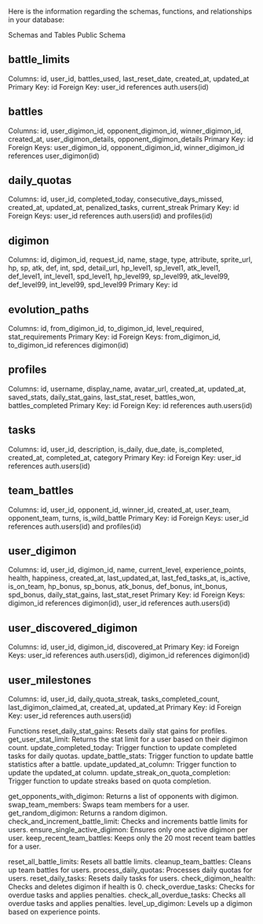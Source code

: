 Here is the information regarding the schemas, functions, and relationships in your database:

Schemas and Tables
Public Schema

## battle_limits

Columns: id, user_id, battles_used, last_reset_date, created_at, updated_at
Primary Key: id
Foreign Key: user_id references auth.users(id)

## battles

Columns: id, user_digimon_id, opponent_digimon_id, winner_digimon_id, created_at, user_digimon_details, opponent_digimon_details
Primary Key: id
Foreign Keys: user_digimon_id, opponent_digimon_id, winner_digimon_id references user_digimon(id)

## daily_quotas

Columns: id, user_id, completed_today, consecutive_days_missed, created_at, updated_at, penalized_tasks, current_streak
Primary Key: id
Foreign Keys: user_id references auth.users(id) and profiles(id)

## digimon

Columns: id, digimon_id, request_id, name, stage, type, attribute, sprite_url, hp, sp, atk, def, int, spd, detail_url, hp_level1, sp_level1, atk_level1, def_level1, int_level1, spd_level1, hp_level99, sp_level99, atk_level99, def_level99, int_level99, spd_level99
Primary Key: id

## evolution_paths

Columns: id, from_digimon_id, to_digimon_id, level_required, stat_requirements
Primary Key: id
Foreign Keys: from_digimon_id, to_digimon_id references digimon(id)

## profiles

Columns: id, username, display_name, avatar_url, created_at, updated_at, saved_stats, daily_stat_gains, last_stat_reset, battles_won, battles_completed
Primary Key: id
Foreign Key: id references auth.users(id)

## tasks

Columns: id, user_id, description, is_daily, due_date, is_completed, created_at, completed_at, category
Primary Key: id
Foreign Key: user_id references auth.users(id)

## team_battles

Columns: id, user_id, opponent_id, winner_id, created_at, user_team, opponent_team, turns, is_wild_battle
Primary Key: id
Foreign Keys: user_id references auth.users(id) and profiles(id)

## user_digimon

Columns: id, user_id, digimon_id, name, current_level, experience_points, health, happiness, created_at, last_updated_at, last_fed_tasks_at, is_active, is_on_team, hp_bonus, sp_bonus, atk_bonus, def_bonus, int_bonus, spd_bonus, daily_stat_gains, last_stat_reset
Primary Key: id
Foreign Keys: digimon_id references digimon(id), user_id references auth.users(id)

## user_discovered_digimon

Columns: id, user_id, digimon_id, discovered_at
Primary Key: id
Foreign Keys: user_id references auth.users(id), digimon_id references digimon(id)

## user_milestones

Columns: id, user_id, daily_quota_streak, tasks_completed_count, last_digimon_claimed_at, created_at, updated_at
Primary Key: id
Foreign Key: user_id references auth.users(id)

Functions
reset_daily_stat_gains: Resets daily stat gains for profiles.
get_user_stat_limit: Returns the stat limit for a user based on their digimon count.
update_completed_today: Trigger function to update completed tasks for daily quotas.
update_battle_stats: Trigger function to update battle statistics after a battle.
update_updated_at_column: Trigger function to update the updated_at column.
update_streak_on_quota_completion: Trigger function to update streaks based on quota completion.

get_opponents_with_digimon: Returns a list of opponents with digimon.
swap_team_members: Swaps team members for a user.
get_random_digimon: Returns a random digimon.
check_and_increment_battle_limit: Checks and increments battle limits for users.
ensure_single_active_digimon: Ensures only one active digimon per user.
keep_recent_team_battles: Keeps only the 20 most recent team battles for a user.

reset_all_battle_limits: Resets all battle limits.
cleanup_team_battles: Cleans up team battles for users.
process_daily_quotas: Processes daily quotas for users.
reset_daily_tasks: Resets daily tasks for users.
check_digimon_health: Checks and deletes digimon if health is 0.
check_overdue_tasks: Checks for overdue tasks and applies penalties.
check_all_overdue_tasks: Checks all overdue tasks and applies penalties.
level_up_digimon: Levels up a digimon based on experience points.

